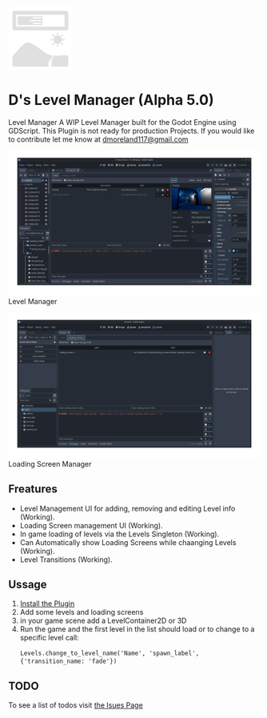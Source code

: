 
![Level Manager UI](icon.png)
# D's Level Manager (Alpha 5.0)

Level Manager 
A WIP Level Manager built for the Godot Engine using GDScript. This Plugin is not ready for production Projects. If you would like to contribute let me know at dmoreland117@gmail.com

![Level Manager UI](screenshots/level_manager_screen.png)
Level Manager 

![Loading Screen Manager UI](screenshots/loading_screen_editor.png)
Loading Screen Manager

## Freatures
* Level Management UI for adding, removing and editing Level info (Working).
* Loading Screen management UI (Working).
* In game loading of levels via the Levels Singleton (Working).
* Can Automatically show Loading Screens while chaanging Levels (Working).
* Level Transitions (Working).

## Ussage
1. [Install the Plugin](https://github.com/dmoreland117/d-s-levels/wiki/Installation-Guide)
2. Add some levels and loading screens
3. in your game scene add a LevelContainer2D or 3D
4. Run the game and the first level in the list should load or to change to a specific level call:
    ```gdscript
    Levels.change_to_level_name('Name', 'spawn_label', {'transition_name: 'fade'})
    ```

## TODO
To see a list of todos visit [the Isues Page](https://github.com/dmoreland117/d-s-levels/issues)